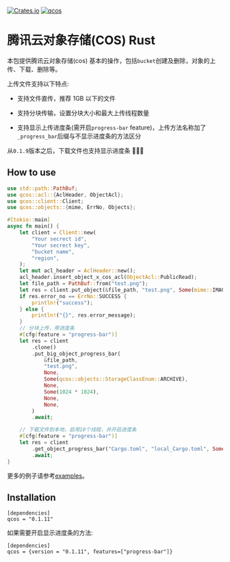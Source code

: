 [![Crates.io](https://img.shields.io/crates/v/qcos?style=flat-square)](https://crates.io/crates/qcos)
[![qcos](https://github.com/bujnlc8/qcos/actions/workflows/qcos.yml/badge.svg)](https://github.com/bujnlc8/qcos/actions/workflows/qcos.yml)

# 腾讯云对象存储(COS) Rust

本包提供腾讯云对象存储(cos) 基本的操作，包括`bucket`创建及删除，对象的上传、下载、删除等。

上传文件支持以下特点:

- 支持文件直传，推荐 1GB 以下的文件

- 支持分块传输，设置分块大小和最大上传线程数量

- 支持显示上传进度条(需开启`progress-bar` feature)，上传方法名称加了`_progress_bar`后缀与不显示进度条的方法区分

从`0.1.9`版本之后，下载文件也支持显示进度条 🚀🚀🚀

## How to use

```rust
use std::path::PathBuf;
use qcos::acl::{AclHeader, ObjectAcl};
use qcos::client::Client;
use qcos::objects::{mime, ErrNo, Objects};

#[tokio::main]
async fn main() {
    let client = Client::new(
        "Your secrect id",
        "Your secrect key",
        "bucket name",
        "region",
    );
    let mut acl_header = AclHeader::new();
    acl_header.insert_object_x_cos_acl(ObjectAcl::PublicRead);
    let file_path = PathBuf::from("test.png");
    let res = client.put_object(&file_path, "test.png", Some(mime::IMAGE_PNG), Some(acl_header)).await;
    if res.error_no == ErrNo::SUCCESS {
        println!("success");
    } else {
        println!("{}", res.error_message);
    }
    // 分块上传，带进度条
    #[cfg(feature = "progress-bar")]
    let res = client
        .clone()
        .put_big_object_progress_bar(
            &file_path,
            "test.png",
            None,
            Some(qcos::objects::StorageClassEnum::ARCHIVE),
            None,
            Some(1024 * 1024),
            None,
            None,
        )
        .await;

    // 下载文件到本地，启用10个线程，并开启进度条
    #[cfg(feature = "progress-bar")]
    let res = client
        .get_object_progress_bar("Cargo.toml", "local_Cargo.toml", Some(10), None)
        .await;
}

```

更多的例子请参考[examples](https://github.com/bujnlc8/qcos/tree/master/examples)。

## Installation

```
[dependencies]
qcos = "0.1.11"
```

如果需要开启显示进度条的方法:

```
[dependencies]
qcos = {version = "0.1.11", features=["progress-bar"]}
```
